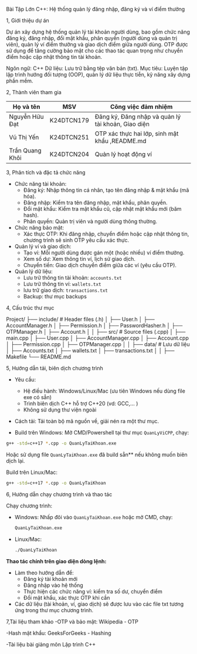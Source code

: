 Bài Tập Lớn C++: Hệ thống quản lý đăng nhập, đăng ký và ví điểm thưởng

1, Giới thiệu dự án

Dự án xây dựng hệ thống quản lý tài khoản người dùng, bao gồm chức năng đăng ký, đăng nhập, đổi mật khẩu, phân quyền (người dùng và quản trị viên), quản lý ví điểm thưởng và giao dịch điểm giữa người dùng. OTP được sử dụng để tăng cường bảo mật cho các thao tác quan trọng như chuyển điểm hoặc cập nhật thông tin tài khoản.

Ngôn ngữ: C++
Dữ liệu: Lưu trữ bằng tệp văn bản (txt).
Mục tiêu: Luyện tập lập trình hướng đối tượng (OOP), quản lý dữ liệu thực tiễn, kỹ năng xây dựng phần mềm.

2, Thành viên tham gia

| Họ và tên       | MSV        | Công việc đảm nhiệm                                |
| --------------- | ---------- | -------------------------------------------------- |
| Nguyễn Hữu Đạt  | K24DTCN179 | Đăng ký, Đăng nhập và quản lý tài khoản, Giao diện |
| Vũ Thị Yến      | K24DTCN251 | OTP xác thực hai lớp, sinh mật khẩu ,README.md     |
| Trần Quang Khôi | K24DTCN204 | Quản lý hoạt động ví                               |

3, Phân tích và đặc tả chức năng

- Chức năng tài khoản:
  - Đăng ký:
    Nhập thông tin cá nhân, tạo tên đăng nhập & mật khẩu (mã hóa).
  - Đăng nhập:
    Kiểm tra tên đăng nhập, mật khẩu, phân quyền.
  - Đổi mật khẩu:
    Kiểm tra mật khẩu cũ, cập nhật mật khẩu mới (băm hash).
  - Phân quyền:
    Quản trị viên và người dùng thông thường.
- Chức năng bảo mật:
  - Xác thực OTP:
    Khi đăng nhập, chuyển điểm hoặc cập nhật thông tin, chương trình sẽ sinh OTP yêu cầu xác thực.
- Quản lý ví và giao dịch:
  - Tạo ví:
    Mỗi người dùng được gán một (hoặc nhiều) ví điểm thưởng.
  - Xem số dư:
    Xem thông tin ví, lịch sử giao dịch.
  - Chuyển tiền:
    Giao dịch chuyển điểm giữa các ví (yêu cầu OTP).
- Quản lý dữ liệu:
  - Lưu trữ thông tin tài khoản: `accounts.txt`
  - Lưu trữ thông tin ví: `wallets.txt`
  - lưu trữ giao dịch: `transactions.txt`
  - Backup: thư mục backups

4, Cấu trúc thư mục

Project/
├── include/ # Header files (.h)
│ ├── User.h
│ ├── AccountManager.h
│ ├── Permission.h
│ ├── PasswordHasher.h
│ ├── OTPManager.h
│ ├── Account.h
│
│
├── src/ # Source files (.cpp)
│ ├── main.cpp
│ ├── User.cpp
│ ├── AccountManager.cpp
│ ├── Account.cpp
│ ├── Permission.cpp
│ ├── OTPManager.cpp
│
│
├── data/ # Lưu dữ liệu
│ ├── Accounts.txt
│ ├── wallets.txt
│ ├── transactions.txt
│
│
├── Makefile
└── README.md

5, Hướng dẫn tải, biên dịch chương trình

- Yêu cầu:

  - Hệ điều hành: Windows/Linux/Mac (ưu tiên Windows nếu dùng file exe có sẵn)
  - Trình biên dịch C++ hỗ trợ C++20 (vd: GCC,... )
  - Không sử dụng thư viện ngoài

- Cách tải:
  Tải toàn bộ mã nguồn về, giải nén ra một thư mục.

- Build trên Windows:
  Mở CMD/Powershell tại thư mục `QuanLyViCPP`, chạy:

```bash
g++ -std=c++17 *.cpp -o QuanLyTaiKhoan.exe
```

Hoặc sử dụng file `QuanLyTaiKhoan.exe` đã build sẵn\*\* nếu không muốn biên dịch lại.

Build trên Linux/Mac:

```bash
g++ -std=c++17 *.cpp -o QuanLyTaiKhoan
```

6, Hướng dẫn chạy chương trình và thao tác

Chạy chương trình:

- Windows:
  Nhấp đôi vào `QuanLyTaiKhoan.exe` hoặc mở CMD, chạy:
  ```bash
  QuanLyTaiKhoan.exe
  ```
- Linux/Mac:
  ```bash
  ./QuanLyTaiKhoan
  ```

**Thao tác chính trên giao diện dòng lệnh:**

- Làm theo hướng dẫn để:
  - Đăng ký tài khoản mới
  - Đăng nhập vào hệ thống
  - Thực hiện các chức năng ví: kiểm tra số dư, chuyển điểm
  - Đổi mật khẩu, xác thực OTP khi cần
- Các dữ liệu (tài khoản, ví, giao dịch) sẽ được lưu vào các file txt tương ứng trong thư mục chương trình.

7,Tài liệu tham khảo
-OTP và bảo mật: Wikipedia - OTP

-Hash mật khẩu: GeeksForGeeks - Hashing

-Tài liệu bài giảng môn Lập trình C++
